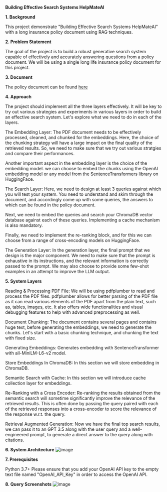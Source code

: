 **Building Effective Search Systems HelpMateAI**

**1. Background**

This project demonstrate "Building Effective Search Systems HelpMateAI" with a long insurance policy document using RAG techniques.

**2. Problem Statement**

The goal of the project is to build a robust generative search system capable of effectively and accurately answering questions from a policy document.
We will be using a single long life insurance policy document for this project.

**3. Document**

The policy document can be found [here](https://github.com/user-attachments/assets/9071b462-3dfe-4d40-80d9-4928cd89e746)

**4. Approach**

The project should implement all the three layers effectively. It will be key to try out various strategies and experiments in various layers in order to build an effective search system. Let's explore what we need to do in each of the layers.

The Embedding Layer: The PDF document needs to be effectively processed, cleaned, and chunked for the embeddings. Here, the choice of the chunking strategy will have a large impact on the final quality of the retrieved results. So, we need to make sure that we try out various stratgies and compare their performances.

Another important aspect in the embedding layer is the choice of the embedding model. we can choose to embed the chunks using the OpenAI embedding model or any model from the SentenceTransformers library on HuggingFace.

The Search Layer: Here, we need to design at least 3 queries against which you will test your system. You need to understand and skim through the document, and accordingly come up with some queries, the answers to which can be found in the policy document.

Next, we need to embed the queries and search your ChromaDB vector database against each of these queries. Implementing a cache mechanism is also mandatory.

Finally, we need to implement the re-ranking block, and for this we can choose from a range of cross-encoding models on HuggingFace.

The Generation Layer: In the generation layer, the final prompt that we design is the major component. We need to make sure that the prompt is exhaustive in its instructions, and the relevant information is correctly passed to the prompt. We may also choose to provide some few-shot examples in an attempt to improve the LLM output.

**5. System Layers**

Reading & Processing PDF File: We will be using pdfplumber to read and process the PDF files. pdfplumber allows for better parsing of the PDF file as it can read various elements of the PDF apart from the plain text, such as, tables, images, etc. It also offers wide functionalities and visual debugging features to help with advanced preprocessing as well.

Document Chunking: The document contains several pages and contains huge text, before generating the embeddings, we need to generate the chunks. Let's start with a basic chunking technique, and chunking the text with fixed size.

Generating Embeddings: Generates embedding with SentenceTransformer with all-MiniLM-L6-v2 model.

Store Embeddings In ChromaDB: In this section we will store embedding in ChromaDB.

Semantic Search with Cache: In this section we will introduce cache collection layer for embeddings.

Re-Ranking with a Cross Encoder: Re-ranking the results obtained from the semantic search will sometime significantly improve the relevance of the retrieved results. This is often done by passing the query paired with each of the retrieved responses into a cross-encoder to score the relevance of the response w.r.t. the query.

Retrieval Augmented Generation: Now we have the final top search results, we can pass it to an GPT 3.5 along with the user query and a well-engineered prompt, to generate a direct answer to the query along with citations.

**6. System Architecture**
![image](https://github.com/user-attachments/assets/3d6764ae-64cb-464f-8ba2-6e63c13c9f61)

**7. Prerequisites**

Python 3.7+
Please ensure that you add your OpenAI API key to the empty text file named "OpenAI_API_Key" in order to access the OpenAI API.

**8. Query Screenshots**
![image](https://github.com/user-attachments/assets/19702f73-633b-4b28-bc95-0fde2b788409)

